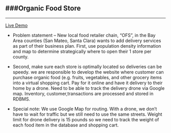 ###Organic Food Store
---
---

[Live Demo](http://ofs-env.us-west-1.elasticbeanstalk.com/OFS/)


- Problem statement – New local food retailer chain, “OFS”, in the Bay Area counties (San Mateo, Santa Clara) wants to add delivery services as part of their business plan. First, use population density
information and map to determine strategically where to open their 1 store per county. 

- Second, make sure each store is optimally located so deliveries can be speedy.
we are responsible to develop the website where customer can purchase organic food (e.g. fruits, vegetables, and other grocery items into a virtual shopping cart. Pay for it online and have it delivery to
their home by a drone. Need to be able to track the delivery drone via Google map. Inventory, customer,transactions are processed and stored in RDBMS.

- Special note: We use Google Map for routing. With a drone, we don’t have to wait for traffic but we still need to use the same streets. Weight limit for drone delivery is 15 pounds so we need to track the weight of each food item in the database and shopping cart.